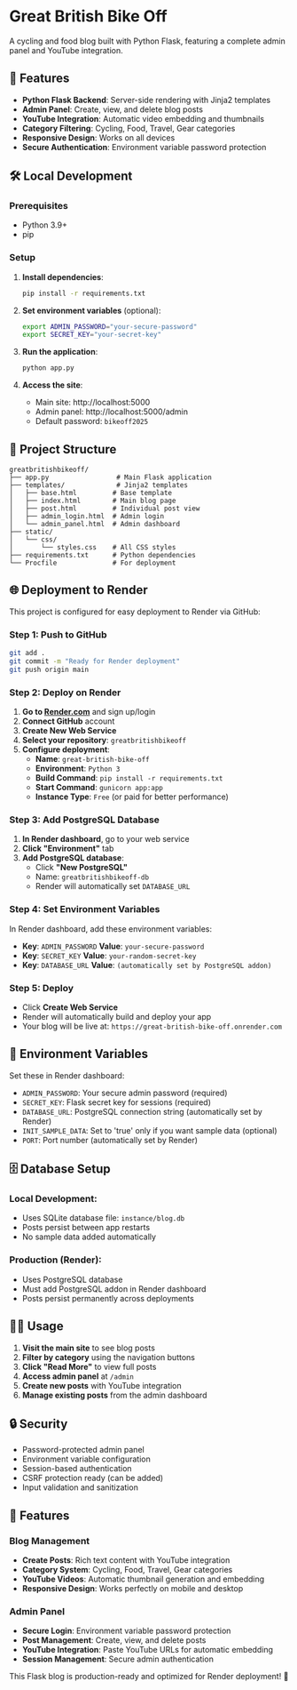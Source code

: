 # Great British Bike Off

A cycling and food blog built with Python Flask, featuring a complete admin panel and YouTube integration.

## 🚀 Features

- **Python Flask Backend**: Server-side rendering with Jinja2 templates
- **Admin Panel**: Create, view, and delete blog posts
- **YouTube Integration**: Automatic video embedding and thumbnails
- **Category Filtering**: Cycling, Food, Travel, Gear categories
- **Responsive Design**: Works on all devices
- **Secure Authentication**: Environment variable password protection

## 🛠 Local Development

### Prerequisites
- Python 3.9+
- pip

### Setup
1. **Install dependencies**:
   ```bash
   pip install -r requirements.txt
   ```

2. **Set environment variables** (optional):
   ```bash
   export ADMIN_PASSWORD="your-secure-password"
   export SECRET_KEY="your-secret-key"
   ```

3. **Run the application**:
   ```bash
   python app.py
   ```

4. **Access the site**:
   - Main site: http://localhost:5000
   - Admin panel: http://localhost:5000/admin
   - Default password: `bikeoff2025`

## 📁 Project Structure

```
greatbritishbikeoff/
├── app.py                 # Main Flask application
├── templates/             # Jinja2 templates
│   ├── base.html         # Base template
│   ├── index.html        # Main blog page
│   ├── post.html         # Individual post view
│   ├── admin_login.html  # Admin login
│   └── admin_panel.html  # Admin dashboard
├── static/
│   └── css/
│       └── styles.css    # All CSS styles
├── requirements.txt      # Python dependencies
└── Procfile              # For deployment
```

## 🌐 Deployment to Render

This project is configured for easy deployment to Render via GitHub:

### Step 1: Push to GitHub
```bash
git add .
git commit -m "Ready for Render deployment"
git push origin main
```

### Step 2: Deploy on Render
1. **Go to [Render.com](https://render.com)** and sign up/login
2. **Connect GitHub** account
3. **Create New Web Service**
4. **Select your repository**: `greatbritishbikeoff`
5. **Configure deployment**:
   - **Name**: `great-british-bike-off`
   - **Environment**: `Python 3`
   - **Build Command**: `pip install -r requirements.txt`
   - **Start Command**: `gunicorn app:app`
   - **Instance Type**: `Free` (or paid for better performance)

### Step 3: Add PostgreSQL Database
1. **In Render dashboard**, go to your web service
2. **Click "Environment"** tab
3. **Add PostgreSQL database**:
   - Click **"New PostgreSQL"**
   - Name: `greatbritishbikeoff-db`
   - Render will automatically set `DATABASE_URL`

### Step 4: Set Environment Variables
In Render dashboard, add these environment variables:
- **Key**: `ADMIN_PASSWORD` **Value**: `your-secure-password`
- **Key**: `SECRET_KEY` **Value**: `your-random-secret-key`
- **Key**: `DATABASE_URL` **Value**: `(automatically set by PostgreSQL addon)`

### Step 5: Deploy
- Click **Create Web Service**
- Render will automatically build and deploy your app
- Your blog will be live at: `https://great-british-bike-off.onrender.com`

## 🔧 Environment Variables

Set these in Render dashboard:

- `ADMIN_PASSWORD`: Your secure admin password (required)
- `SECRET_KEY`: Flask secret key for sessions (required)
- `DATABASE_URL`: PostgreSQL connection string (automatically set by Render)
- `INIT_SAMPLE_DATA`: Set to 'true' only if you want sample data (optional)
- `PORT`: Port number (automatically set by Render)

## 🗄️ Database Setup

### Local Development:
- Uses SQLite database file: `instance/blog.db`
- Posts persist between app restarts
- No sample data added automatically

### Production (Render):
- Uses PostgreSQL database
- Must add PostgreSQL addon in Render dashboard
- Posts persist permanently across deployments

## 🚴‍♂️ Usage

1. **Visit the main site** to see blog posts
2. **Filter by category** using the navigation buttons
3. **Click "Read More"** to view full posts
4. **Access admin panel** at `/admin`
5. **Create new posts** with YouTube integration
6. **Manage existing posts** from the admin dashboard

## 🔒 Security

- Password-protected admin panel
- Environment variable configuration
- Session-based authentication
- CSRF protection ready (can be added)
- Input validation and sanitization

## 🎯 Features

### Blog Management
- **Create Posts**: Rich text content with YouTube integration
- **Category System**: Cycling, Food, Travel, Gear categories
- **YouTube Videos**: Automatic thumbnail generation and embedding
- **Responsive Design**: Works perfectly on mobile and desktop

### Admin Panel
- **Secure Login**: Environment variable password protection
- **Post Management**: Create, view, and delete posts
- **YouTube Integration**: Paste YouTube URLs for automatic embedding
- **Session Management**: Secure admin authentication

This Flask blog is production-ready and optimized for Render deployment! 🚀